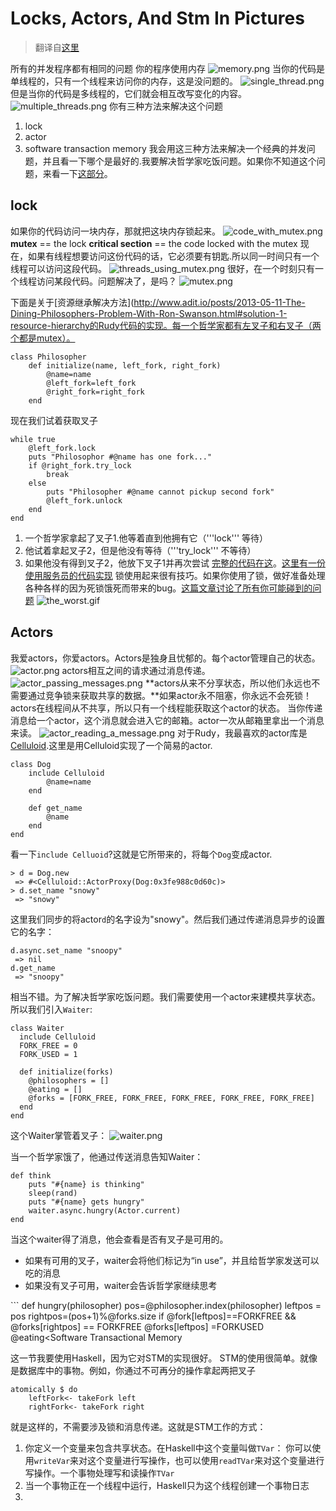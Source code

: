 # Locks, Actors, And Stm In Pictures
> 翻译自[这里](http://www.adit.io/posts/2013-05-15-Locks,-Actors,-And-STM-In-Pictures.html)

所有的并发程序都有相同的问题
你的程序使用内存
![memory.png](memory.png "memory.png")
当你的代码是单线程的，只有一个线程来访问你的内存，这是没问题的。
![single_thread.png](single_thread.png "single_thread.png")
但是当你的代码是多线程的，它们就会相互改写变化的内容。
![multiple_threads.png](multiple_threads.png "multiple_threads.png")
你有三种方法来解决这个问题
1. lock
2. actor
3. software transaction memory
我会用这三种方法来解决一个经典的并发问题，并且看一下哪个是最好的.我要解决哲学家吃饭问题。如果你不知道这个问题，来看一下[这部分](http://www.adit.io/posts/2013-05-11-The-Dining-Philosophers-Problem-With-Ron-Swanson.html)。
## lock
如果你的代码访问一块内存，那就把这块内存锁起来。
![code_with_mutex.png](code_with_mutex.png "code_with_mutex.png")
**mutex** == the lock
**critical section** == the code locked with the mutex
现在，如果有线程想要访问这份代码的话，它必须要有钥匙.所以同一时间只有一个线程可以访问这段代码。
![threads_using_mutex.png](threads_using_mutex.png "threads_using_mutex.png")
很好，在一个时刻只有一个线程访问某段代码。问题解决了，是吗？
![mutex.png](mutex.png "mutex.png")

下面是关于[资源继承解决方法](http://www.adit.io/posts/2013-05-11-The-Dining-Philosophers-Problem-With-Ron-Swanson.html#solution-1-resource-hierarchy的Rudy代码的实现。每一个哲学家都有左叉子和右叉子（两个都是mutex）。
```
class Philosopher
    def initialize(name, left_fork, right_fork)
        @name=name
        @left_fork=left_fork
        @right_fork=right_fork
    end
```

现在我们试着获取叉子
```
while true
    @left_fork.lock
    puts "Philosophor #@name has one fork..."
    if @right_fork.try_lock
        break
    else
        puts "Philosopher #@name cannot pickup second fork"
        @left_fork.unlock
    end
end
```
1. 一个哲学家拿起了叉子1.他等着直到他拥有它（'''lock''' 等待）
2. 他试着拿起叉子2，但是他没有等待（'''try_lock''' 不等待）
3. 如果他没有得到叉子2，他放下叉子1并再次尝试
[完整的代码在这](https://gist.github.com/egonSchiele/5565009)。[这里有一份使用服务员的代码实现](https://gist.github.com/egonSchiele/5593864)
锁使用起来很有技巧。如果你使用了锁，做好准备处理各种各样的因为死锁饿死而带来的bug。[这篇文章讨论了所有你可能碰到的问题](http://www.adit.io/posts/2013-05-11-The-Dining-Philosophers-Problem-With-Ron-Swanson.html)
![the_worst.gif](the_worst.gif "the_worst.gif")
## Actors
我爱actors，你爱actors。Actors是独身且忧郁的。每个actor管理自己的状态。
![actor.png](actor.png "actor.png")
actors相互之间的请求通过消息传递。
![actor_passing_messages.png](actor_passing_messages.png "actor_passing_messages.png")
**actors从来不分享状态，所以他们永远也不需要通过竞争锁来获取共享的数据。**如果actor永不阻塞，你永远不会死锁！actors在线程间从不共享，所以只有一个线程能获取这个actor的状态。
当你传递消息给一个actor，这个消息就会进入它的邮箱。actor一次从邮箱里拿出一个消息来读。
![actor_reading_a_message.png](actor_reading_a_message.png "actor_reading_a_message.png")
对于Rudy，我最喜欢的actor库是[Celluloid](https://github.com/celluloid/celluloid).这里是用Celluloid实现了一个简易的actor.
```
class Dog
    include Celluloid
        @name=name
    end

    def get_name
        @name
    end
end
```
看一下```include Celluoid```?这就是它所带来的，将每个```Dog```变成actor.
```
> d = Dog.new
 => #<Celluloid::ActorProxy(Dog:0x3fe988c0d60c)>
> d.set_name "snowy"
 => "snowy"
```
这里我们同步的将actor```d```的名字设为"snowy"。然后我们通过传递消息异步的设置它的名字：
```
d.async.set_name "snoopy"
 => nil
d.get_name
 => "snoopy"

```
相当不错。为了解决哲学家吃饭问题。我们需要使用一个actor来建模共享状态。所以我们引入```Waiter```:
```
class Waiter
  include Celluloid
  FORK_FREE = 0
  FORK_USED = 1

  def initialize(forks)
    @philosophers = []
    @eating = []
    @forks = [FORK_FREE, FORK_FREE, FORK_FREE, FORK_FREE, FORK_FREE]
  end
end
```
这个Waiter掌管着叉子：
![waiter.png](waiter.png "waiter.png")

当一个哲学家饿了，他通过传送消息告知Waiter：
```
def think
    puts "#{name} is thinking"
    sleep(rand)
    puts "#{name} gets hungry"
    waiter.async.hungry(Actor.current)
end
```
当这个waiter得了消息，他会查看是否有叉子是可用的。
<ul type="cycle">
    <li>如果有可用的叉子，waiter会将他们标记为“in use”，并且给哲学家发送可以吃的消息</li>
    <li>如果没有叉子可用，waiter会告诉哲学家继续思考</li>
</ul>
```
def hungry(philosopher)
    pos=@philosopher.index(philosopher)
    leftpos = pos
    rightpos=(pos+1)%@forks.size
    if @fork[leftpos]==FORKFREE && @forks[rightpos] == FORKFREE
        @forks[leftpos] =FORKUSED
        @eating<<philosopher
        philosopher.aync.eat
    else
        philosopher.asyn.think
    end
end
```
[完整的代码在这里]()。如果你想知道使用锁是怎么做的，[请看这里]().
共享的状态是叉子，只有一个线程在管理这个状态。问题解决了，多谢actors。

## Software Transactional Memory
这一节我要使用Haskell，因为它对STM的实现很好。
STM的使用很简单。就像是数据库中的事物。例如，你通过不可再分的操作拿起两把叉子
```
atomically $ do
    leftFork<- takeFork left
    rightFork<- takeFork right
```
就是这样的，不需要涉及锁和消息传递。这就是STM工作的方式：
1. 你定义一个变量来包含共享状态。在Haskell中这个变量叫做```TVar```：
你可以使用```writeVar```来对这个变量进行写操作，也可以使用```readTVar```来对这个变量进行写操作。一个事物处理写和读操作```TVar```
1. 当一个事物正在一个线程中运行，Haskell只为这个线程创建一个事物日志
2. 